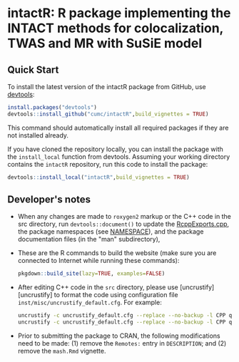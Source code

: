 # intactR: R package implementing the INTACT methods for colocalization, TWAS and MR with SuSiE model

## Quick Start

To install the latest version of the intactR package
from GitHub, use [devtools][devtools]:

```R
install.packages("devtools")
devtools::install_github("cumc/intactR",build_vignettes = TRUE)
```

This command should automatically install all required packages if
they are not installed already.

If you have cloned the repository locally, you can install the package
with the `install_local` function from devtools. Assuming your working
directory contains the `intactR` repository, run this code to
install the package:

```R
devtools::install_local("intactR",build_vignettes = TRUE)
```

[devtools]: https://github.com/r-lib/devtools

## Developer's notes

+ When any changes are made to `roxygen2` markup or the C++ code in
the src directory, run `devtools::document()` to update the
[RcppExports.cpp](src/RcppExports.cpp), the package namespaces (see
[NAMESPACE](NAMESPACE)), and the package documentation files (in the
"man" subdirectory),

+ These are the R commands to build the website (make sure you are
connected to Internet while running these commands):

   ```R
   pkgdown::build_site(lazy=TRUE, examples=FALSE)
   ```

+ After editing C++ code in the `src` directory, please use
[uncrustify][uncrustify] to format the code using configuration file
`inst/misc/uncrustify_default.cfg`. For example:

   ```bash
   uncrustify -c uncrustify_default.cfg --replace --no-backup -l CPP qtl_enrichment.cpp
   uncrustify -c uncrustify_default.cfg --replace --no-backup -l CPP qtl_enrichment.hpp
   ```

+ Prior to submitting the package to CRAN, the following modifications
need to be made: (1) remove the `Remotes:` entry in `DESCRIPTION`; and
(2) remove the `mash.Rmd` vignette.
